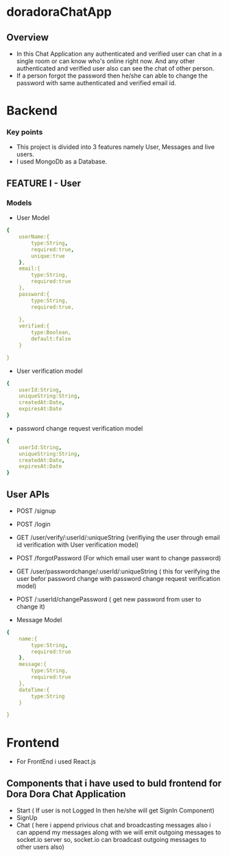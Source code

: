 # doradoraChatApp


## Overview
- In this Chat Application any authenticated and verified user can chat in a single room or can know who's online right now. And any other authenticated and verified user also can see the chat of other person.
- If a person forgot the password then he/she can able to change the password with same authenticated and verified email id.
  
  
# Backend

### Key points
- This project is divided into 3 features namely User, Messages and live users.
- I used MongoDb as a Database.



## FEATURE I - User
### Models
- User Model

```yaml
{
    userName:{
        type:String,
        required:true,
        unique:true
    },
    email:{
        type:String,
        required:true
    },
    password:{
        type:String,
        required:true,
        
    },
    verified:{
        type:Boolean,
        default:false
    }

}
```

- User verification model
```yml
{
    userId:String,
    uniqueString:String,
    createdAt:Date,
    expiresAt:Date
}
```

- password change request verification model
```yml
{
    userId:String,
    uniqueString:String,
    createdAt:Date,
    expiresAt:Date
}
```

## User APIs 
- POST /signup
- POST /login
- GET /user/verify/:userId/:uniqueString     (verifiying the user through email id verification with User verification model)
- POST /forgotPassword                        (For which email user want to change password)
- GET /user/passwordchange/:userId/:uniqueString  ( this for verifying the user befor password change with password change request verification model)
- POST /:userId/changePassword              ( get new password from user to change it)


- Message Model

```yml
{
    name:{
        type:String,
        required:true
    },
    message:{
        type:String,
        required:true
    },
    dateTime:{
        type:String
    }

}
```

# Frontend

- For FrontEnd i used React.js

## Components that i have used to buld frontend for Dora Dora Chat Application
- Start ( If user is not Logged In then he/she will get SignIn Component)
- SignUp 
- Chat ( here i append privious chat and broadcasting messages also i can append my messages along with we will emit outgoing messages to socket.io server so, socket.io can broadcast outgoing messages to other users also)








